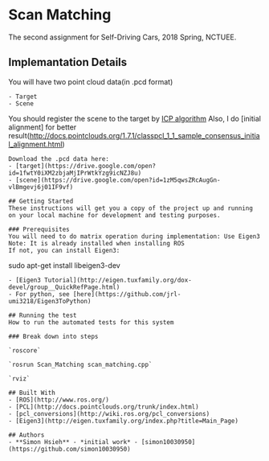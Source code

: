 # Scan Matching
The second assignment for Self-Driving Cars, 2018 Spring, NCTUEE.

## Implemantation Details
You will have two point cloud data(in .pcd format)
```
- Target
- Scene
```
You should register the scene to the target by [ICP algorithm](http://docs.pointclouds.org/trunk/classpcl_1_1_iterative_closest_point.html)
Also, I do [initial alignment] for better result(http://docs.pointclouds.org/1.7.1/classpcl_1_1_sample_consensus_initial_alignment.html)
```
Download the .pcd data here:
- [target](https://drive.google.com/open?id=1fwtY0iXM2zbjaMjIPrWtkYzg9icNZJ8u)
- [scene](https://drive.google.com/open?id=1zM5qwsZRcAugGn-vlBmgevj6j01IF9vf)

## Getting Started
These instructions will get you a copy of the project up and running on your local machine for development and testing purposes.

### Prerequisites
You will need to do matrix operation during implementation: Use Eigen3
Note: It is already installed when installing ROS
If not, you can install Eigen3:
```
sudo apt-get install libeigen3-dev
```
- [Eigen3 Tutorial](http://eigen.tuxfamily.org/dox-devel/group__QuickRefPage.html)
- For python, see [here](https://github.com/jrl-umi3218/Eigen3ToPython)

## Running the test
How to run the automated tests for this system

### Break down into steps

`roscore`

`rosrun Scan_Matching scan_matching.cpp`

`rviz`

## Built With
- [ROS](http://www.ros.org/)
- [PCL](http://docs.pointclouds.org/trunk/index.html)
- [pcl_conversions](http://wiki.ros.org/pcl_conversions)
- [Eigen3](http://eigen.tuxfamily.org/index.php?title=Main_Page)

## Authors
- **Simon Hsieh** - *initial work* - [simon10030950](https://github.com/simon10030950)



